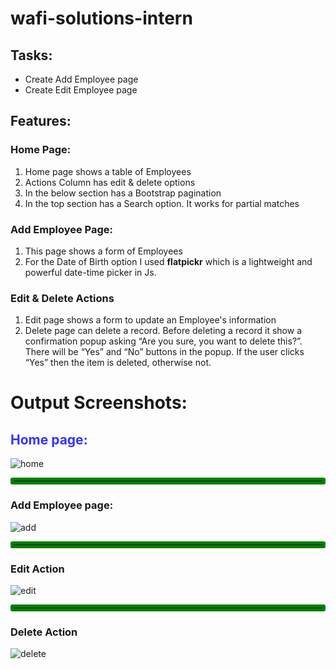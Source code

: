# wafi-solutions-intern

## Tasks:
<ul>
  <li>Create Add Employee page</li>
  <li>Create Edit Employee page</li>
</ul>

## Features:
### Home Page:
<ol>
  <li>Home page shows a table of Employees</li>
  <li>Actions Column has edit & delete options</li>
  <li>In the below section has a Bootstrap pagination</li>
  <li>In the top section has a Search option. It works for partial matches</li>
</ol>

### Add Employee Page:
<ol>
  <li>This page shows a form of Employees</li>
  <li>For the Date of Birth option I used <b>flatpickr</b> which is a lightweight and powerful date-time picker in Js.</li>
</ol>

### Edit & Delete Actions
<ol>
  <li>Edit page shows a form to update an Employee's information</li>
  <li>Delete page can delete a record. Before deleting a record it show a confirmation popup asking “Are you sure, you want to delete this?”. There will be “Yes” and “No” buttons in the       popup. If the user clicks “Yes” then the item is deleted, otherwise not.
 </li>

</ol>

# Output Screenshots: 

<h2 style="color:#3333ff;">Home page:</h2>

![home](https://github.com/user-attachments/assets/1f4dbd1e-aadb-4ede-bf66-960099eab983)

<hr style="border: 5px solid green;border-radius: 3px;">

### Add Employee page:
![add](https://github.com/user-attachments/assets/b029b875-50ba-4fe9-8a28-9625f76edebf)

<hr style="  border: 5px solid green;border-radius: 3px;">

### Edit Action
![edit](https://github.com/user-attachments/assets/d3cc3387-1b29-490e-bc5d-7d689eb7a2c6)

<hr style="  border: 5px solid green;border-radius: 3px;">

### Delete Action
![delete](https://github.com/user-attachments/assets/58ab9ec1-4387-4e71-8268-869e215b5d44)




